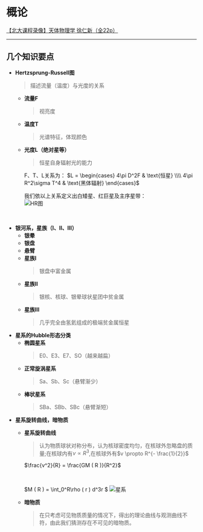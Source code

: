 # 概论

[【北大课程录像】天体物理学 徐仁新（全22p）](https://www.bilibili.com/video/BV1W64y1X7qt?p=2)

***

## 几个知识要点

* **Hertzsprung-Russell图**
  > 描述流量（温度）与光度的关系
  * **流量F**
    > 视亮度
  * **温度T**
    > 光谱特征，体现颜色
  * **光度L（绝对星等）**
    > 恒星自身辐射光的能力

    F、T、L关系为：
    $L = \begin{cases}
    4\pi D^2F & \text{恒星} 
    \\\\
    4\pi R^2\sigma T^4 & \text{黑体辐射}
    \end{cases}$
  
    我们依以上关系定义出白矮星、红巨星及主序星带：<br>
    ![HR图](https://test1.jsdelivr.net/gh/sakurakouji-luna/pic@main/astrophysics/HR图.png)

<br>

* **银河系，星族（I、II、III）**
  * **银晕**
  * **银盘** 
  * **悬臂**
  * **星族I**
    > 银盘中富金属
  * **星族II**
    > 银核、核球、银晕球状星团中贫金属 
  * **星族III**
    > 几乎完全由氢氦组成的极端贫金属恒星
* **星系的Hubble形态分类**
  * **椭圆星系**
    > E0、E3、E7、SO（越来越扁）
  * **正常旋涡星系**
    > Sa、Sb、Sc（悬臂渐少）
  * **棒状星系**
    > SBa、SBb、SBc（悬臂渐短）
* **星系旋转曲线，暗物质**
  * **星系旋转曲线**
    > 认为物质球状对称分布，认为核球密度均匀，在核球外忽略盘的质量;在核球内有$v \propto R^3$,在核球外有$v \propto R^{- \frac{1}{2}}$

    $\frac{v^2}{R} = \frac{GM ( R )}{R^2}$ 

    <br>

    $M ( R ) = \int_0^R\rho ( r ) d^3r $
    ![星系](https://test1.jsdelivr.net/gh/sakurakouji-luna/pic@main/astrophysics/星系.png)

  * **暗物质**
    > 在只考虑可见物质质量的情况下，得出的理论曲线与观测曲线不符，由此我们猜测存在不可见的暗物质。